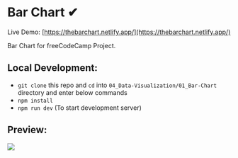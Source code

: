 # Bar Chart ✔

Live Demo: [https://thebarchart.netlify.app/](https://thebarchart.netlify.app/)

Bar Chart for freeCodeCamp Project.

## Local Development:

- `git clone` this repo and `cd` into `04_Data-Visualization/01_Bar-Chart` directory and enter below commands
- `npm install`
- `npm run dev` (To start development server)

## Preview:

![](https://raw.githubusercontent.com/arslanastral/freeCodeCamp-Projects/main/04_Data-Visualization/01_Bar-Chart/barchart-preview.png)
